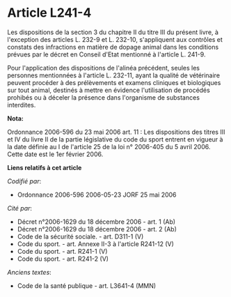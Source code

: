 # Article L241-4

Les dispositions de la section 3 du chapitre II du titre III du présent livre, à l'exception des articles L. 232-9 et L.
232-10, s'appliquent aux contrôles et constats des infractions en matière de dopage animal dans les conditions prévues par le
décret en Conseil d'Etat mentionné à l'article L. 241-9. 

Pour l'application des dispositions de l'alinéa précédent, seules les personnes mentionnées à l'article L. 232-11, ayant la
qualité de vétérinaire peuvent procéder à des prélèvements et examens cliniques et biologiques sur tout animal, destinés à
mettre en évidence l'utilisation de procédés prohibés ou à déceler la présence dans l'organisme de substances interdites.

**Nota:**

Ordonnance 2006-596 du 23 mai 2006 art. 11 : Les dispositions des titres III et IV du livre II de la partie législative du
code du sport entrent en vigueur à la date définie au I de l'article 25 de la loi n° 2006-405 du 5 avril 2006. Cette date est
le 1er février 2006.

**Liens relatifs à cet article**

_Codifié par_:

  - Ordonnance 2006-596 2006-05-23 JORF 25 mai 2006

_Cité par_:

  - Décret n°2006-1629 du 18 décembre 2006 - art. 1 (Ab)
  - Décret n°2006-1629 du 18 décembre 2006 - art. 2 (Ab)
  - Code de la sécurité sociale. - art. D311-1 (V)
  - Code du sport. - art. Annexe II-3 à l'article R241-12 (V)
  - Code du sport. - art. R241-1 (V)
  - Code du sport. - art. R241-2 (V)

_Anciens textes_:

  - Code de la santé publique - art. L3641-4 (MMN)

